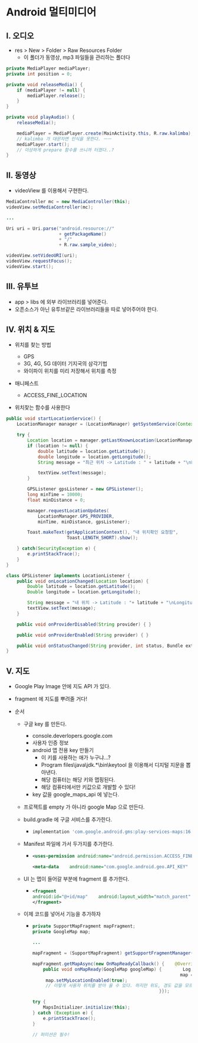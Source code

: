 # Android 멀티미디어

## I. 오디오

- res > New > Folder > Raw Resources Folder
  - 이 폴더가 동영상, mp3 파일들을 관리하는 폴더다



```java
private MediaPlayer mediaPlayer;
private int position = 0;

private void releaseMedia() {
    if (mediaPlayer != null) {
        mediaPlayer.release();
    }
}

private void playAudio() {
    releaseMedia();

    mediaPlayer = MediaPlayer.create(MainActivity.this, R.raw.kalimba);
    // kalimba 가 대문자면 인식을 못한다. ㅡㅡ
    mediaPlayer.start();
    // 이상하게 prepare 함수를 쓰니까 터졌다..?
}
```



## II. 동영상

- videoView 를 이용해서 구현한다.

```java
MediaController mc = new MediaController(this);
videoView.setMediaController(mc);

...

Uri uri = Uri.parse("android.resource://"
                    + getPackageName()
                    + "/"
                    + R.raw.sample_video);

videoView.setVideoURI(uri);
videoView.requestFocus();
videoView.start();
```



## III. 유투브

- app > libs 에 외부 라이브러리를 넣어준다.
- 오픈소스가 아닌 유투브같은 라이브러리들을 따로 넣어주어야 한다.



## IV. 위치 & 지도

- 위치를 찾는 방법
  - GPS
  - 3G, 4G, 5G 데이터 기지국의 삼각기법
  - 와이파이 위치를 미리 저장해서 위치를 측정



- 매니페스트
  - ACCESS_FINE_LOCATION
- 위치찾는 함수를 사용한다

```java
public void startLocationService() {
    LocationManager manager = (LocationManager) getSystemService(Context.LOCATION_SERVICE);

    try {
        Location location = manager.getLastKnownLocation(LocationManager.GPS_PROVIDER);
        if (location != null) {
            double latitude = location.getLatitude();
            double longitude = location.getLongitude();
            String message = "최근 위치 -> Latitude : " + latitude + "\nLongitude:" + longitude;

            textView.setText(message);
        }

        GPSListener gpsListener = new GPSListener();
        long minTime = 10000;
        float minDistance = 0;

        manager.requestLocationUpdates(
            LocationManager.GPS_PROVIDER,
            minTime, minDistance, gpsListener);

        Toast.makeText(getApplicationContext(), "내 위치확인 요청함",
                       Toast.LENGTH_SHORT).show();

    } catch(SecurityException e) {
        e.printStackTrace();
    }
}

class GPSListener implements LocationListener {
    public void onLocationChanged(Location location) {
        Double latitude = location.getLatitude();
        Double longitude = location.getLongitude();

        String message = "내 위치 -> Latitude : "+ latitude + "\nLongitude:"+ longitude;
        textView.setText(message);
    }

    public void onProviderDisabled(String provider) { }

    public void onProviderEnabled(String provider) { }

    public void onStatusChanged(String provider, int status, Bundle extras) { }
}
```



## V. 지도

- Google Play Image 안에 지도 API 가 있다.

- fragment 에 지도를 뿌려줄 거다!



- 순서

  - 구글 key 를 만든다.

    - console.deverlopers.google.com
    - 사용자 인증 정보
    - android 앱 전용 key 만들기
      - 이 키를 사용하는 애가 누구냐...?
      - Program files\java\jdk.*\bin\keytool 을 이용해서 디지털 지문을 뽑아낸다.
      - 해당 컴퓨터는 해당 키와 맵핑된다.
      - 해당 컴퓨터에서만 키값으로 개발할 수 있다!
    - key 값을 google_maps_api 에 넣는다.

  - 프로젝트를 empty 가 아니라 google Map 으로 만든다.

  - build.gradle 에 구글 서비스를 추가한다.

    - ```gradle
      implementation 'com.google.android.gms:play-services-maps:16.0.0'
      ```

  - Manifest 파일에 가서 두가지를 추가한다.

    - ```xml
      <uses-permission android:name="android.permission.ACCESS_FINE_LOCATION" />
      
      <meta-data    android:name="com.google.android.geo.API_KEY"    android:value="AIzaSyDzJHH4OvfccA065QkJXeWKrZdlLH-hSZU" />
      ```

    

  - UI 는 맵이 들어갈 부분에 fragment 를 추가한다.

    - ```xml
      <fragment    
      android:id="@+id/map"    android:layout_width="match_parent"    android:layout_height="match_parent"    class="com.google.android.gms.maps.SupportMapFragment">
      </fragment>
      ```

  - 이제 코드를 넣어서 기능을 추가하자

    - ```java
      private SupportMapFragment mapFragment;
      private GoogleMap map;
      
      ...
      
      mapFragment = (SupportMapFragment) getSupportFragmentManager().findFragmentById(R.id.map);
      
      mapFragment.getMapAsync(new OnMapReadyCallback() {    @Override
          public void onMapReady(GoogleMap googleMap) {        Log.d("Map", "지도 준비됨.");        
                                                              map = googleMap;
           map.setMyLocationEnabled(true);
           // 이렇게 사용자 위치를 받아 올 수 있다. 하지만 위도, 경도 값을 모르므로 사용자 위치를 기반으로 무언가를 하려면 위도, 경도 값을 받아와서 계산하는 절차가 필요하다.
                                                      }});
      
      try {    
          MapsInitializer.initialize(this);
      } catch (Exception e) {    
          e.printStackTrace();
      }
      
      // 퍼미션은 필수!
      ```